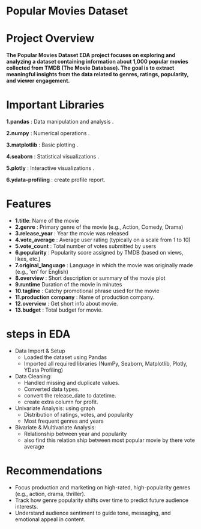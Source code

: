 # Popular Movies Dataset

# Project Overview
**The Popular Movies Dataset EDA project focuses on exploring and analyzing a dataset containing information about 1,000 popular movies collected from TMDB (The Movie Database). The goal is to extract meaningful insights from the data related to genres, ratings, popularity, and viewer engagement.**

# Important Libraries
**1.pandas**       :  Data manipulation and analysis .          

**2.numpy**       :  Numerical operations .                   

**3.matplotlib** :  Basic plotting .                          

**4.seaborn**  :    Statistical visualizations .              

**5.plotly**    :    Interactive visualizations .              

**6.ydata-profiling** : create profile report. 

# Features
- **1.title**:	Name of the movie
- **2.genre** : 	Primary genre of the movie (e.g., Action, Comedy, Drama)
- **3.release_year** : 	Year the movie was released
- **4.vote_average** : 	Average user rating (typically on a scale from 1 to 10)
- **5.vote_count** : 	Total number of votes submitted by users
- **6.popularity** : 	Popularity score assigned by TMDB (based on views, likes, etc.)
- **7.original_language** : 	Language in which the movie was originally made (e.g., 'en' for English)
- **8.overview** : 	Short description or summary of the movie plot
- **9.runtime**	Duration of the movie in minutes
- **10.tagline** : 	Catchy promotional phrase used for the movie
- **11.production company** : Name of production company.
- **12.overview** : Get short info about movie.
- **13.budget** : Total budget for movie.

# steps in EDA
- Data Import & Setup
  - Loaded the dataset using Pandas
  - Imported all required libraries (NumPy, Seaborn, Matplotlib, Plotly, YData Profiling)
- Data Cleaning:
  - Handled missing and duplicate values.
  - Converted data types.
  - convert the release_date to datetime.
  - create extra column for profit.
- Univariate Analysis: using graph
  - Distribution of ratings, votes, and popularity
  - Most frequent genres and years
- Bivariate & Multivariate Analysis:
  - Relationship between year and popularity
  - also find this relation ship between  most popular movie by there vote average

# Recommendations
- Focus production and marketing on high-rated, high-popularity genres (e.g., action, drama, thriller).
- Track how genre popularity shifts over time to predict future audience interests.
- Understand audience sentiment to guide tone, messaging, and emotional appeal in content.















